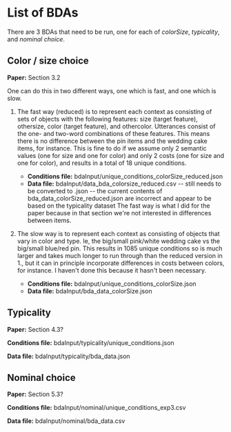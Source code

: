 # List of BDAs

There are 3 BDAs that need to be run, one for each of *colorSize*, *typicality*, and *nominal choice*.

## Color / size choice

**Paper:** Section 3.2

One can do this in two different ways, one which is fast, and one which is slow. 

1. The fast way (reduced) is to represent each context as consisting of sets of objects with the following features: size (target feature), othersize, color (target feature), and othercolor. Utterances consist of the one- and two-word combinations of these features. This means there is no difference between the pin items and the wedding cake items, for instance. This is fine to do if we assume only 2 semantic values (one for size and one for color) and only 2 costs (one for size and one for color), and results in a total of 18 unique conditions.

	- **Conditions file:** bdaInput/unique_conditions_colorSize_reduced.json
	- **Data file:** bdaInput/data_bda_colorsize_reduced.csv -- still needs to be converted to .json -- the current contents of bda_data_colorSize_reduced.json are incorrect and appear to be based on the typicality dataset
The fast way is what I did for the paper because in that section we're not interested in differences between items.	

2. The slow way is to represent each context as consisting of objects that vary in color and type. Ie, the big/small pink/white wedding cake vs the big/small blue/red pin. This results in 1085 unique conditions so is much larger and takes much longer to run through than the reduced version in 1., but it can in principle incorporate differences in costs between colors, for instance. I haven't done this because it hasn't been necessary.

	- **Conditions file:** bdaInput/unique_conditions_colorSize.json
	- **Data file:** bdaInput/bda_data_colorSize.json

## Typicality

**Paper:** Section 4.3?

**Conditions file:** bdaInput/typicality/unique_conditions.json	

**Data file:**	bdaInput/typicality/bda_data.json


## Nominal choice

**Paper:** Section 5.3?

**Conditions file:** bdaInput/nominal/unique_conditions_exp3.csv

**Data file:**	bdaInput/nominal/bda_data.csv
